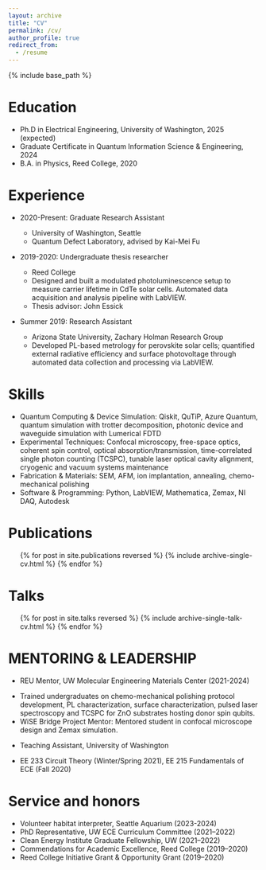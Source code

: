 ```yaml
---
layout: archive
title: "CV"
permalink: /cv/
author_profile: true
redirect_from:
  - /resume
---
```


{% include base_path %}

Education
======
* Ph.D in Electrical Engineering, University of Washington, 2025 (expected)
* Graduate Certificate in Quantum Information Science & Engineering, 2024
* B.A. in Physics, Reed College, 2020

Experience
======
* 2020-Present: Graduate Research Assistant
  * University of Washington, Seattle
  * Quantum Defect Laboratory, advised by Kai-Mei Fu

* 2019-2020: Undergraduate thesis researcher
  * Reed College
  * Designed and built a modulated photoluminescence setup to measure carrier lifetime in CdTe solar cells. Automated data acquisition and analysis pipeline with LabVIEW.
  * Thesis advisor: John Essick

* Summer 2019: Research Assistant
  * Arizona State University, Zachary Holman Research Group
  * Developed PL-based metrology for perovskite solar cells; quantified external radiative efficiency and surface photovoltage through automated data collection and processing via LabVIEW.
  
Skills
======
* Quantum Computing & Device Simulation: Qiskit, QuTiP, Azure Quantum, quantum simulation with trotter
decomposition, photonic device and waveguide simulation with Lumerical FDTD
* Experimental Techniques: Confocal microscopy, free-space optics, coherent spin control, optical
absorption/transmission, time-correlated single photon counting (TCSPC), tunable laser optical cavity
alignment, cryogenic and vacuum systems maintenance
* Fabrication & Materials: SEM, AFM, ion implantation, annealing, chemo-mechanical polishing
* Software & Programming: Python, LabVIEW, Mathematica, Zemax, NI DAQ, Autodesk

Publications
======
  <ul>{% for post in site.publications reversed %}
    {% include archive-single-cv.html %}
  {% endfor %}</ul>
  
Talks
======
  <ul>{% for post in site.talks reversed %}
    {% include archive-single-talk-cv.html  %}
  {% endfor %}</ul>
  
MENTORING & LEADERSHIP
======
* REU Mentor, UW Molecular Engineering Materials Center (2021-2024)
- Trained undergraduates on chemo-mechanical polishing protocol development, PL characterization, surface
characterization, pulsed laser spectroscopy and TCSPC for ZnO substrates hosting donor spin qubits.
- WiSE Bridge Project Mentor: Mentored student in confocal microscope design and Zemax simulation.
* Teaching Assistant, University of Washington
- EE 233 Circuit Theory (Winter/Spring 2021), EE 215 Fundamentals of ECE (Fall 2020)
  
Service and honors
======
*  Volunteer habitat interpreter, Seattle Aquarium (2023-2024)
*  PhD Representative, UW ECE Curriculum Committee (2021–2022)
*  Clean Energy Institute Graduate Fellowship, UW (2021–2022)
*  Commendations for Academic Excellence, Reed College (2019–2020)
*  Reed College Initiative Grant & Opportunity Grant (2019–2020)
